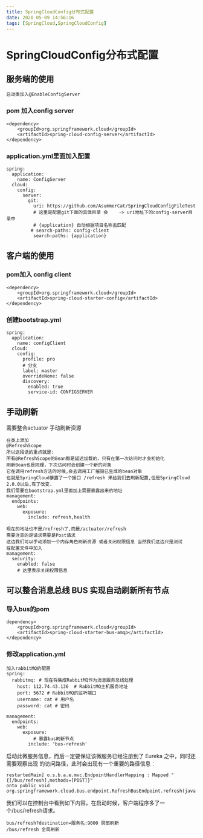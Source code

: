 ```yaml
---
title: SpringCloudConfig分布式配置
date: 2020-05-09 14:56:16
tags: [SpringCloud,SpringCloudConfig]
---
```


# SpringCloudConfig分布式配置

## 服务端的使用

```
启动类加入@EnableConfigServer
```

### pom 加入config server

```
<dependency>
    <groupId>org.springframework.cloud</groupId>
    <artifactId>spring-cloud-config-server</artifactId>
</dependency>
```

###  application.yml里面加入配置

<!--more-->

```
spring:
  application:
    name: ConfigServer
  cloud:
    config:
      server:
        git:
          uri: https://github.com/AsummerCat/SpringCloudConfigFileTest
          # 这里是配置git下面的具体目录 会    -> uri地址下的config-server目录中
          # {application} 自动根据项目名称去匹配
         # search-paths: config-client
          search-paths: {application}
```

## 客户端的使用

### pom加入 config client

```
<dependency>
    <groupId>org.springframework.cloud</groupId>
    <artifactId>spring-cloud-starter-config</artifactId>
</dependency>
```

### 创建bootstrap.yml

```
spring:
  application:
    name: configClient
  cloud:
    config:
      profile: pro
      # 分支
      label: master
      overrideNone: false
      discovery:
        enabled: true
        service-id: CONFIGSERVER

```

## 手动刷新

需要整合actuator 手动刷新资源

```
在类上添加
@RefreshScope
所以这段话的重点就是:
所有@RefreshScope的Bean都是延迟加载的，只有在第一次访问时才会初始化
刷新Bean也是同理，下次访问时会创建一个新的对象
它在调用refresh方法的时候,会去调用工厂摧毁已生成的bean对象
也就是SpringCloud暴露了一个接口 /refresh 来给我们去刷新配置,但是SpringCloud 2.0.0以后,有了改变.
我们需要在bootstrap.yml里面加上需要暴露出来的地址
management:
  endpoints:
    web:
      exposure:
        include: refresh,health
        
现在的地址也不是/refresh了,而是/actuator/refresh
需要注意的是请求需要是Post请求
这边我们可以手动添加一个内存角色刷新资源 或者关闭权限信息 当然我们这边只是测试
在配置文件中加入 
management:
  security:
    enabled: false
    # 这里表示关闭权限信息
```

## 可以整合消息总线 BUS 实现自动刷新所有节点

### 导入bus的pom

```
dependency>
    <groupId>org.springframework.cloud</groupId>
    <artifactId>spring-cloud-starter-bus-amqp</artifactId>
</dependency>
```

### 修改application.yml

```
加入rabbitMQ的配置
spring:
  rabbitmq: # 现在将集成RabbitMQ作为消息服务总线处理
    host: 112.74.43.136  # RabbitMQ主机服务地址
    port: 5672 # RabbitMQ的监听端口
    username: cat # 用户名
    password: cat # 密码
    
management:
  endpoints:
    web:
      exposure:
          # 暴露bus刷新节点
        include: 'bus-refresh'    
```

启动此微服务信息，而后一定要保证该微服务已经注册到了 Eureka 之中，同时还需要观察出现 的访问路径，此时会出现有一个重要的路径信息：

```
restartedMain] o.s.b.a.e.mvc.EndpointHandlerMapping : Mapped "{[/bus/refresh],methods=[POST]}"
onto public void org.springframework.cloud.bus.endpoint.RefreshBusEndpoint.refresh(java.lang.String)
```

我们可以在控制台中看到如下内容，在启动时候，客户端程序多了一个/bus/refresh请求。

```
bus/refresh?destination=服务名:9000 局部刷新
/bus/refresh 全局刷新
```

